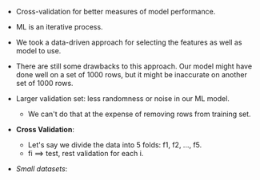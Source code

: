 * Cross-validation for better measures of model performance.
* ML is an iterative process.
* We took a data-driven approach for selecting the features as well as model to use.
* There are still some drawbacks to this approach. Our model might have done well on a set of 1000 rows, but it might be inaccurate on another set of 1000 rows.
* Larger validation set: less randomness or noise in our ML model.
    * We can't do that at the expense of removing rows from training set.

* **Cross Validation**: 
    * Let's say we divide the data into 5 folds: f1, f2, ..., f5.
    * fi ==> test, rest validation for each i.
* *Small datasets*:  
